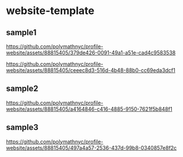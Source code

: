 # website-template

## sample1
https://github.com/polymathnyc/profile-website/assets/88815405/379de426-0091-49a1-a51e-cad4c9583538



https://github.com/polymathnyc/profile-website/assets/88815405/ceeec8d3-516d-4b48-88b0-cc69eda3dcf1



## sample2
https://github.com/polymathnyc/profile-website/assets/88815405/a4164846-c416-4885-9150-7621f5b848f1



## sample3
https://github.com/polymathnyc/profile-website/assets/88815405/497a4a57-2536-437d-99b8-0340857e8f2c


